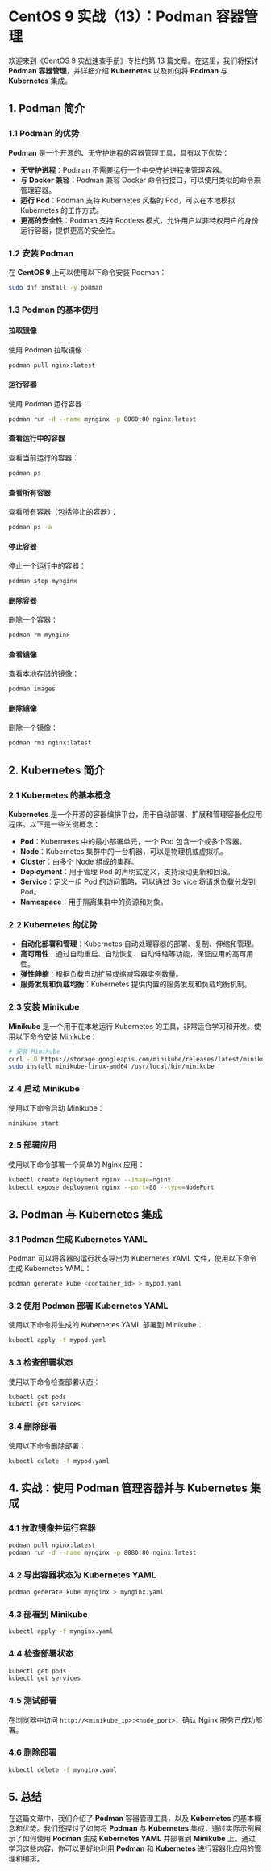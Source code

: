 # CentOS 9 实战（13）：Podman 容器管理

欢迎来到《CentOS 9 实战速查手册》专栏的第 13 篇文章。在这里，我们将探讨 **Podman 容器管理**，并详细介绍 **Kubernetes** 以及如何将 **Podman** 与 **Kubernetes** 集成。

## 1. Podman 简介

### 1.1 Podman 的优势

**Podman** 是一个开源的、无守护进程的容器管理工具，具有以下优势：

- **无守护进程**：Podman 不需要运行一个中央守护进程来管理容器。
- **与 Docker 兼容**：Podman 兼容 Docker 命令行接口，可以使用类似的命令来管理容器。
- **运行 Pod**：Podman 支持 Kubernetes 风格的 Pod，可以在本地模拟 Kubernetes 的工作方式。
- **更高的安全性**：Podman 支持 Rootless 模式，允许用户以非特权用户的身份运行容器，提供更高的安全性。

### 1.2 安装 Podman

在 **CentOS 9** 上可以使用以下命令安装 Podman：

```sh
sudo dnf install -y podman
```

### 1.3 Podman 的基本使用

#### 拉取镜像

使用 Podman 拉取镜像：

```sh
podman pull nginx:latest
```

#### 运行容器

使用 Podman 运行容器：

```sh
podman run -d --name mynginx -p 8080:80 nginx:latest
```

#### 查看运行中的容器

查看当前运行的容器：

```sh
podman ps
```

#### 查看所有容器

查看所有容器（包括停止的容器）：

```sh
podman ps -a
```

#### 停止容器

停止一个运行中的容器：

```sh
podman stop mynginx
```

#### 删除容器

删除一个容器：

```sh
podman rm mynginx
```

#### 查看镜像

查看本地存储的镜像：

```sh
podman images
```

#### 删除镜像

删除一个镜像：

```sh
podman rmi nginx:latest
```

## 2. Kubernetes 简介

### 2.1 Kubernetes 的基本概念

**Kubernetes** 是一个开源的容器编排平台，用于自动部署、扩展和管理容器化应用程序。以下是一些关键概念：

- **Pod**：Kubernetes 中的最小部署单元，一个 Pod 包含一个或多个容器。
- **Node**：Kubernetes 集群中的一台机器，可以是物理机或虚拟机。
- **Cluster**：由多个 Node 组成的集群。
- **Deployment**：用于管理 Pod 的声明式定义，支持滚动更新和回滚。
- **Service**：定义一组 Pod 的访问策略，可以通过 Service 将请求负载分发到 Pod。
- **Namespace**：用于隔离集群中的资源和对象。

### 2.2 Kubernetes 的优势

- **自动化部署和管理**：Kubernetes 自动处理容器的部署、复制、伸缩和管理。
- **高可用性**：通过自动重启、自动恢复、自动伸缩等功能，保证应用的高可用性。
- **弹性伸缩**：根据负载自动扩展或缩减容器实例数量。
- **服务发现和负载均衡**：Kubernetes 提供内置的服务发现和负载均衡机制。

### 2.3 安装 Minikube

**Minikube** 是一个用于在本地运行 Kubernetes 的工具，非常适合学习和开发。使用以下命令安装 Minikube：

```sh
# 安装 Minikube
curl -LO https://storage.googleapis.com/minikube/releases/latest/minikube-linux-amd64
sudo install minikube-linux-amd64 /usr/local/bin/minikube
```

### 2.4 启动 Minikube

使用以下命令启动 Minikube：

```sh
minikube start
```

### 2.5 部署应用

使用以下命令部署一个简单的 Nginx 应用：

```sh
kubectl create deployment nginx --image=nginx
kubectl expose deployment nginx --port=80 --type=NodePort
```

## 3. Podman 与 Kubernetes 集成

### 3.1 Podman 生成 Kubernetes YAML

Podman 可以将容器的运行状态导出为 Kubernetes YAML 文件，使用以下命令生成 Kubernetes YAML：

```sh
podman generate kube <container_id> > mypod.yaml
```

### 3.2 使用 Podman 部署 Kubernetes YAML

使用以下命令将生成的 Kubernetes YAML 部署到 Minikube：

```sh
kubectl apply -f mypod.yaml
```

### 3.3 检查部署状态

使用以下命令检查部署状态：

```sh
kubectl get pods
kubectl get services
```

### 3.4 删除部署

使用以下命令删除部署：

```sh
kubectl delete -f mypod.yaml
```

## 4. 实战：使用 Podman 管理容器并与 Kubernetes 集成

### 4.1 拉取镜像并运行容器

```sh
podman pull nginx:latest
podman run -d --name mynginx -p 8080:80 nginx:latest
```

### 4.2 导出容器状态为 Kubernetes YAML

```sh
podman generate kube mynginx > mynginx.yaml
```

### 4.3 部署到 Minikube

```sh
kubectl apply -f mynginx.yaml
```

### 4.4 检查部署状态

```sh
kubectl get pods
kubectl get services
```

### 4.5 测试部署

在浏览器中访问 `http://<minikube_ip>:<node_port>`，确认 Nginx 服务已成功部署。

### 4.6 删除部署

```sh
kubectl delete -f mynginx.yaml
```

## 5. 总结

在这篇文章中，我们介绍了 **Podman** 容器管理工具，以及 **Kubernetes** 的基本概念和优势。我们还探讨了如何将 **Podman** 与 **Kubernetes** 集成，通过实际示例展示了如何使用 **Podman** 生成 **Kubernetes YAML** 并部署到 **Minikube** 上。通过学习这些内容，你可以更好地利用 **Podman** 和 **Kubernetes** 进行容器化应用的管理和编排。
